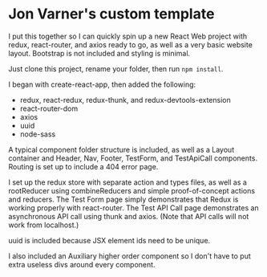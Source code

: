 <h1>Jon Varner's custom template</h1>

<p>I put this together so I can quickly spin up a new React Web project with redux, react-router, and axios ready to go, as well as a very basic website layout. Bootstrap is not included and styling is minimal.</p>

<p>Just clone this project, rename your folder, then run <code>npm install</code>.

<p>I began with create-react-app, then added the following:</p>

<ul>
  <li>redux, react-redux, redux-thunk, and redux-devtools-extension</li>
  <li>react-router-dom</li>
  <li>axios</li>
  <li>uuid</li>
  <li>node-sass</li>
</ul>

<p>A typical component folder structure is included, as well as a Layout container and Header, Nav, Footer, TestForm, and TestApiCall components. Routing is set up to include a 404 error page.</p>

<p>I set up the redux store with separate action and types files, as well as a rootReducer using combineReducers and simple proof-of-concept actions and reducers. The Test Form page simply demonstrates that Redux is working properly with react-router. The Test API Call page demonstrates an asynchronous API call using thunk and axios. (Note that API calls will not work from localhost.)</p>

<p>uuid is included because JSX element ids need to be unique.</p>

<p>I also included an Auxiliary higher order component so I don't have to put extra useless divs around every component.</p>
